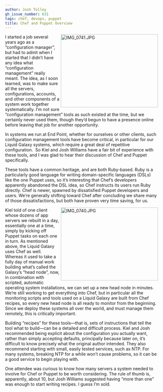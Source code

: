 ```yaml
---
author: Josh Tolley
gh_issue_number: 631
tags: chef, devops, puppet
title: Chef and Puppet Overview
---
```




<a href="https://www.flickr.com/photos/80083124@N08/7184275615/" title="IMG_0741.JPG by endpoint920, on Flickr"><img align="right" alt="IMG_0741.JPG" height="240" src="/blog/2012/06/13/chef-and-puppet-overview/image-0.jpeg" width="320"/></a>

 I started a job several years ago as a “configuration manager”, but had to admit when I started that I didn’t have any idea what “configuration management” really meant. The idea, as I soon learned, was to make sure all the servers, configurations, accounts, and other components of a system work together systematically. I’m not sure “configuration management” tools as such existed at the time, but we certainly never used them, though they’d begun to have a presence online before leaving that job for another opportunity.

In systems we run at End Point, whether for ourselves or other clients, such configuration management tools have become critical, in particular for our Liquid Galaxy systems, which require a great deal of repetitive configuration.  So Kiel and Josh Williams have a fair bit of experience with these tools, and I was glad to hear their discussion of Chef and Puppet specifically.

These tools have a common heritage, and are both Ruby-based. Ruby is a particularly good language for writing domain-specific languages (DSLs) like the one Puppet uses, so it’s interesting that Chef’s developers apparently abandoned the DSL idea, so Chef instructs its users run Ruby directly. Chef is newer, spawned by dissatisfied Puppet developers and users. We’re generally shifting toward Chef after concluding we share many of those dissatisfactions, but both have proven very time saving, for us.

<a href="https://www.flickr.com/photos/80083124@N08/7184274097/" title="IMG_0740.JPG by endpoint920, on Flickr"><img align="right" alt="IMG_0740.JPG" height="240" src="/blog/2012/06/13/chef-and-puppet-overview/image-1.jpeg" width="320"/></a>

 Kiel told of one client whose dozens of app servers we rebuilt in a day, essentially one at a time, simply by kicking off Puppet tasks on each one in turn. As mentioned above, the Liquid Galaxy uses Chef as well. Whereas it used to take a fully day of manual work building what’s called the Galaxy’s “head node”, now, in combination with scripted, automatic operating system installations, we can set up a new head node in minutes. We’re still working to get everything into Chef, but in particular all the monitoring scripts and tools used on a Liquid Galaxy are built from Chef recipes, so every new head node is all ready to monitor from the beginning. Since we deploy these systems all over the world, and must manage them remotely, this is critically important.

Building “recipes” for these tools—​that is, sets of instructions that tell the tool what to build—​can be a detailed and difficult process. Kiel and Josh recommended being explicit about the configuration you actually want, rather than simply accepting defaults, principally because later on, it’s difficult to know precisely what the original author intended. They also recommend starting with small, easily tested services, such as NTP. For many systems, breaking NTP for a while won’t cause problems, so it can be a good service to begin playing with.

One attendee was curious to know how many servers a system needed to involve for Chef or Puppet to be worth considering. The rule of thumb is, apparently, about 10, but Josh Williams suggested having “more than one” was enough to start writing recipes. I guess I’m sold.


